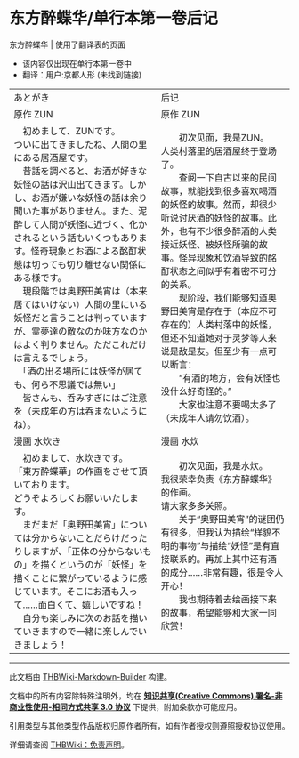 # 东方醉蝶华/单行本第一卷后记

<!-- source html: G:\repos\THBWiki-Markdown-Builder\THBWikiMarkdown\Temp\main\0\01\ns0%3A%E4%B8%9C%E6%96%B9%E9%86%89%E8%9D%B6%E5%8D%8E%2F%E5%8D%95%E8%A1%8C%E6%9C%AC%E7%AC%AC%E4%B8%80%E5%8D%B7%E5%90%8E%E8%AE%B0.html -->

东方醉蝶华 | 使用了翻译表的页面

- 该内容仅出现在单行本第一卷中
- 翻译：用户:京都人形 (未找到链接)

  
  

  


<table><tbody><tr class="tt-content-header" id="=-1" data-pos="&#91;&quot;=&quot;,1&#93;"><td class="tt-jah" lang="ja"><div class="poem">あとがき</div></td><td class="tt-zhh" lang="zh"><div class="poem">后记</div></td></tr><tr class="tt-content-header" id="=-2" data-pos="&#91;&quot;=&quot;,2&#93;"><td class="tt-jah" lang="ja"><div class="poem">原作 ZUN</div></td><td class="tt-zhh" lang="zh"><div class="poem">原作 ZUN</div></td></tr><tr class="tt-content" id="=-3" data-pos="&#91;&quot;=&quot;,3&#93;"><td class="tt-ja" lang="ja"><div class="poem">　初めまして、ZUNです。<br>ついに出てきましたね、人間の里にある居酒屋です。<br>　昔話を調べると、お酒が好きな妖怪の話は沢山出てきます。しかし、お酒が嫌いな妖怪の話は余り聞いた事がありません。また、泥酔して人間が妖怪に近づく、化かされるという話もいくつもあります。怪奇現象とお酒による酩酊状態は切っても切り離せない関係にある様です。<br>　現段階では奥野田美宵は（本来居てはいけない）人間の里にいる妖怪だと言うことは判っていますが、霊夢達の敵なのか味方なのかはよく判りません。ただこれだけは言えるでしょう。<br>　「酒の出る場所には妖怪が居ても、何ら不思議では無い」<br>　皆さんも、呑みすぎにはご注意を（未成年の方は呑まないようにね）。</div></td><td class="tt-zh" lang="zh"><div class="poem">　　初次见面，我是ZUN。<br>人类村落里的居酒屋终于登场了。<br>　　查阅一下自古以来的民间故事，就能找到很多喜欢喝酒的妖怪的故事。然而，却很少听说讨厌酒的妖怪的故事。此外，也有不少很多醉酒的人类接近妖怪、被妖怪所骗的故事。怪异现象和饮酒导致的酩酊状态之间似乎有着密不可分的关系。<br>　　现阶段，我们能够知道奥野田美宵是存在于（本应不可存在的）人类村落中的妖怪，但还不知道她对于灵梦等人来说是敌是友。但至少有一点可以断言：<br>　　“有酒的地方，会有妖怪也没什么好奇怪的。”<br>　　大家也注意不要喝太多了（未成年人请勿饮酒）。<br></div></td></tr><tr class="tt-content-header" id="=-4" data-pos="&#91;&quot;=&quot;,4&#93;"><td class="tt-jah" lang="ja"><div class="poem">漫画 水炊き</div></td><td class="tt-zhh" lang="zh"><div class="poem">漫画 水炊</div></td></tr><tr class="tt-content" id="=-5" data-pos="&#91;&quot;=&quot;,5&#93;"><td class="tt-ja" lang="ja"><div class="poem">　初めまして、水炊きです。<br>「東方酔蝶華」の作画をさせて頂いております。<br>どうぞよろしくお願いいたします。<br>　まだまだ「奥野田美宵」については分からないことだらけだったりしますが、「正体の分からないもの」を描くというのが「妖怪」を描くことに繋がっているように感じています。そこにお酒も入って……面白くて、嬉しいですね！<br>　自分も楽しみに次のお話を描いていきますので一緒に楽しんでいきましょう！</div></td><td class="tt-zh" lang="zh"><div class="poem">　　初次见面，我是水炊。<br>我很荣幸负责《东方醉蝶华》的作画。<br>请大家多多关照。<br>　　关于“奥野田美宵”的谜团仍有很多，但我认为描绘“样貌不明的事物”与描绘“妖怪”是有直接联系的。再加上其中还有酒的成分……非常有趣，很是令人开心！<br>　　我也期待着去绘画接下来的故事，希望能够和大家一同欣赏！<br><br></div></td></tr></tbody></table>







---

此文档由 [THBWiki-Markdown-Builder](https://github.com/Delsin-Yu/THBWiki-Markdown-Builder) 构建。

文档中的所有内容除特殊注明外，均在 [**知识共享(Creative Commons) 署名-非商业性使用-相同方式共享 3.0 协议**](https://creativecommons.org/licenses/by-sa/3.0/deed.zh-hans) 下提供，附加条款亦可能应用。

引用类型与其他类型作品版权归原作者所有，如有作者授权则遵照授权协议使用。

详细请查阅 [THBWiki：免责声明](https://thbwiki.cc/THBWiki:%E5%85%8D%E8%B4%A3%E5%A3%B0%E6%98%8E)。

